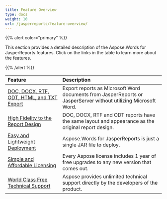 ```yaml
---
title: Feature Overview
type: docs
weight: 10
url: /jasperreports/feature-overview/
---
```


{{% alert color="primary" %}} 

This section provides a detailed description of the Aspose.Words for JasperReports features. Click on the links in the table to learn more about the features. 

{{% /alert %}} 

|**Feature** |**Description** |
| :- | :- |
|[DOC, DOCX, RTF, ODT, HTML, and TXT Export](/words/jasperreports/doc-2c-docx-2c-rtf-2c-odt-2c-html-2c-and-txt-export-html/)|Export reports as Microsoft Word documents from JasperReports or JasperServer without utilizing Microsoft Word. |
|[High Fidelity to the Report Design](/words/jasperreports/high-fidelity-to-the-report-design-html/)|DOC, DOCX, RTF and ODT reports have the same layout and appearance as the original report design. |
|[Easy and Lightweight Deployment](/words/jasperreports/easy-and-lightweight-deployment-html/)|Aspose.Words for JasperReports is just a single JAR file to deploy.|
|[Simple and Affordable Licensing](/words/jasperreports/simple-and-affordable-licensing-html/)|Every Aspose license includes 1 year of free upgrades to any new version that comes out.|
|[World Class Free Technical Support](/words/jasperreports/world-class-free-technical-support-html/)|Aspose provides unlimited technical support directly by the developers of the product.|


